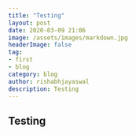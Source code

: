 ```yaml
---
title: "Testing"
layout: post
date: 2020-03-09 21:06
image: /assets/images/markdown.jpg
headerImage: false
tag:
- first
- blog
category: blog
author: rishabhjayaswal
description: Testing
---
```


## Testing
